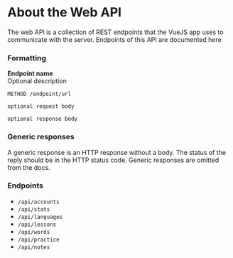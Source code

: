 # About the Web API

The web API is a collection of REST endpoints that the VueJS app uses to communicate with
the server. Endpoints of this API are documented here

### Formatting
**Endpoint name**  
Optional description
```
METHOD /endpoint/url
```
```
optional request body
```
```
optional response body
```

### Generic responses
A generic response is an HTTP response without a body. The status of the reply should be in the HTTP status code. Generic responses are omitted from the docs.

### Endpoints
- `/api/accounts`
- `/api/stats`
- `/api/languages`
- `/api/lessons`
- `/api/words`
- `/api/practice`
- `/api/notes`